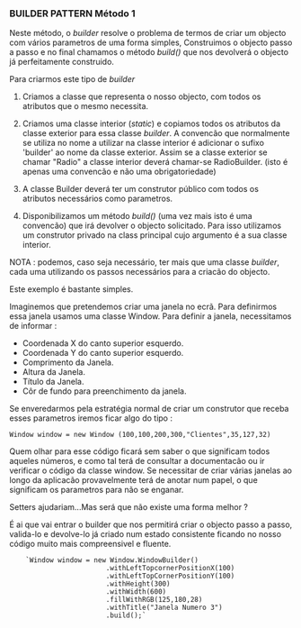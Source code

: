 ### BUILDER PATTERN Método 1




Neste método, o *builder* resolve o problema de termos de criar um objecto com vários parametros de uma forma simples,
Construimos o objecto passo a passo e no final chamamos o método *build()* que nos devolverá o objecto já perfeitamente
construido.

Para criarmos este tipo de *builder*


1. Criamos a classe que representa o nosso objecto, com todos os atributos que o mesmo necessita.

2. Criamos uma classe interior (*static*) e copiamos todos os atributos da classe exterior para essa classe *builder*. A
convencão que normalmente se utiliza no nome a utilizar na classe interior é adicionar o sufixo 'builder' ao nome da classe
exterior. Assim se a classe exterior se chamar "Radio" a classe interior deverá chamar-se RadioBuilder. (isto é apenas uma
convencão e não uma obrigatoriedade)

3. A classe Builder deverá ter um construtor público com todos os atributos necessários como parametros.

4. Disponibilizamos um método *build()* (uma vez mais isto é uma convencão) que irá devolver o objecto solicitado.
Para isso utilizamos um construtor privado na class principal cujo argumento é a sua classe interior.

NOTA : podemos, caso seja necessário, ter mais que uma classe *builder*, cada uma utilizando os passos necessários para a criacão do
objecto.

Este exemplo é bastante simples.

Imaginemos que pretendemos criar uma janela no ecrã. Para definirmos essa janela usamos uma classe Window.
Para definir a janela, necessitamos de informar :

* Coordenada X do canto superior esquerdo.
* Coordenada Y do canto superior esquerdo.
* Comprimento da Janela.
* Altura da Janela.
* Título da Janela.
* Côr de fundo para preenchimento da janela.

Se enveredarmos pela estratégia normal de criar um construtor que receba esses parametros iremos ficar  algo do tipo :

`Window window = new Window (100,100,200,300,"Clientes",35,127,32)`

Quem olhar para esse código ficará sem saber o que significam todos aqueles números, e como tal terá de consultar
a documentacão ou ir verificar o código da classe window. Se necessitar de criar várias janelas ao longo da aplicacão
provavelmente terá de anotar num papel, o que significam os parametros para não se enganar.

Setters ajudariam...Mas será que não existe uma forma melhor ?

É ai que vai entrar o builder que nos permitirá criar o objecto passo a passo, valida-lo e devolve-lo já criado
num estado consistente ficando no nosso código muito mais compreensivel e fluente.

        `Window window = new Window.WindowBuilder()
                            .withLeftTopcornerPositionX(100)
                            .withLeftTopCornerPositionY(100)
                            .withHeight(300)
                            .withWidth(600)
                            .fillWithRGB(125,180,28)
                            .withTitle("Janela Numero 3")
                            .build();`







